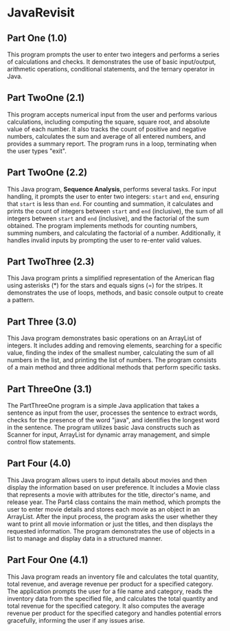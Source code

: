 # JavaRevisit
## Part One (1.0)
This program prompts the user to enter two integers and performs a series of calculations and checks. It demonstrates the use of basic input/output, arithmetic operations, conditional statements, and the ternary operator in Java.

## Part TwoOne (2.1)
This program accepts numerical input from the user and performs various calculations, including computing the square, square root, and absolute value of each number. It also tracks the count of positive and negative numbers, calculates the sum and average of all entered numbers, and provides a summary report. The program runs in a loop, terminating when the user types "exit".

## Part TwoOne (2.2)
This Java program, **Sequence Analysis**, performs several tasks. For input handling, it prompts the user to enter two integers: `start` and `end`, ensuring that `start` is less than `end`. For counting and summation, it calculates and prints the count of integers between `start` and `end` (inclusive), the sum of all integers between `start` and `end` (inclusive), and the factorial of the sum obtained. The program implements methods for counting numbers, summing numbers, and calculating the factorial of a number. Additionally, it handles invalid inputs by prompting the user to re-enter valid values.

## Part TwoThree (2.3)
This Java program prints a simplified representation of the American flag using asterisks (*) for the stars and equals signs (=) for the stripes. It demonstrates the use of loops, methods, and basic console output to create a pattern.

## Part Three (3.0)
This Java program demonstrates basic operations on an ArrayList of integers. It includes adding and removing elements, searching for a specific value, finding the index of the smallest number, calculating the sum of all numbers in the list, and printing the list of numbers. The program consists of a main method and three additional methods that perform specific tasks.

## Part ThreeOne (3.1)
The PartThreeOne program is a simple Java application that takes a sentence as input from the user, processes the sentence to extract words, checks for the presence of the word "java", and identifies the longest word in the sentence. The program utilizes basic Java constructs such as Scanner for input, ArrayList for dynamic array management, and simple control flow statements.

## Part Four (4.0)
This Java program allows users to input details about movies and then display the information based on user preference. It includes a Movie class that represents a movie with attributes for the title, director's name, and release year. The Part4 class contains the main method, which prompts the user to enter movie details and stores each movie as an object in an ArrayList. After the input process, the program asks the user whether they want to print all movie information or just the titles, and then displays the requested information. The program demonstrates the use of objects in a list to manage and display data in a structured manner.

## Part Four One (4.1)
This Java program reads an inventory file and calculates the total quantity, total revenue, and average revenue per product for a specified category. The application prompts the user for a file name and category, reads the inventory data from the specified file, and calculates the total quantity and total revenue for the specified category. It also computes the average revenue per product for the specified category and handles potential errors gracefully, informing the user if any issues arise.

